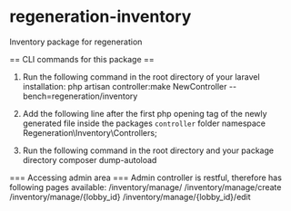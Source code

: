 # regeneration-inventory
Inventory package for regeneration

== CLI commands for this package ==
1) Run the following command in the root directory of your laravel installation:
php artisan controller:make NewController --bench=regeneration/inventory

2) Add the following line after the first php opening tag of the newly generated file inside the packages `controller` folder
namespace Regeneration\Inventory\Controllers;

3) Run the following command in the root directory and your package directory
composer dump-autoload

=== Accessing admin area ===
Admin controller is restful, therefore has following pages available:
/inventory/manage/ 
/inventory/manage/create
/inventory/manage/{lobby_id}
/inventory/manage/{lobby_id}/edit